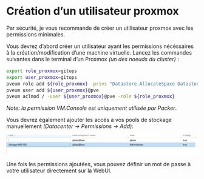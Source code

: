 ﻿
# Création d’un utilisateur proxmox

Par sécurité, je vous recommande de créer un utilisateur proxmox avec les permissions minimales.

Vous devrez d’abord créer un utilisateur ayant les permissions nécéssaires à la création/modification d’une machine virtuelle. Lancez les commandes suivantes dans le terminal d’un Proxmox *(un des noeuds du cluster)* :
```bash
export role_proxmox=gitops
export user_proxmox=gitops
pveum role add ${role_proxmox} -privs "Datastore.AllocateSpace Datastore.Audit Pool.Allocate Sys.Audit Sys.Console Sys.Modify VM.Allocate VM.Audit VM.Clone VM.Config.CDROM VM.Config.Cloudinit VM.Config.CPU VM.Config.Disk VM.Config.HWType VM.Config.Memory VM.Config.Network VM.Config.Options VM.Migrate VM.Monitor VM.PowerMgmt VM.Console"
pveum user add ${user_proxmox}@pve
pveum aclmod / -user ${user_proxmox}@pve -role ${role_proxmox}
```
*Note: la permission VM.Console est uniquement utilisée par Packer*.

Vous devrez également ajouter les accès à vos pools de stockage manuellement *(Datacenter -> Permissions -> Add)*:

<center>
    <img src="../img/perms-iso.png" >
</center>

Une fois les permissions ajoutées, vous pouvez définir un mot de passe à votre utilisateur directement sur la WebUI.
